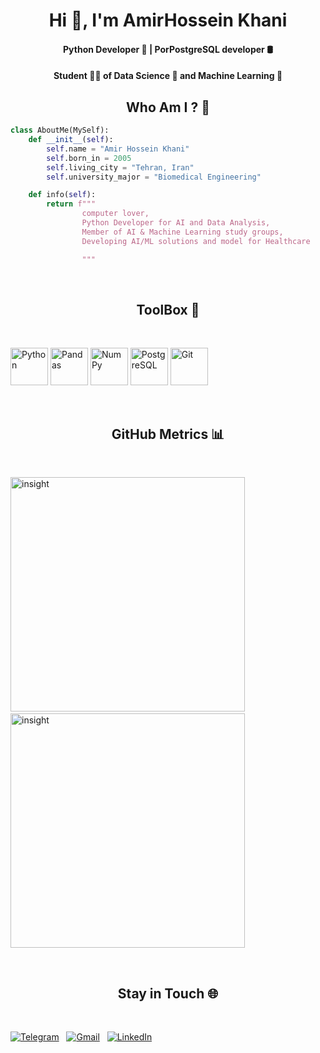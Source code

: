 <h1 align = center>Hi 👋, I'm AmirHossein Khani </h1>

<h4 align=center>Python Developer 🐍 | PorPostgreSQL developer 🛢️ </h4>
<h4 align=center>Student 👨‍🎓 of Data Science 🧮 and Machine Learning 🧠

<br />


**<h2 align=center>Who Am I ? 🧐</h2>**

```python
class AboutMe(MySelf):
    def __init__(self):
        self.name = "Amir Hossein Khani"
        self.born_in = 2005
        self.living_city = "Tehran, Iran"
        self.university_major = "Biomedical Engineering"

    def info(self):
        return f"""
                computer lover,
                Python Developer for AI and Data Analysis,
                Member of AI & Machine Learning study groups,
                Developing AI/ML solutions and model for Healthcare

                """

```

<br />

**<h2 align=center>**ToolBox 🧰**</h2>**

<br />

<p>
  <img src="https://cdn.jsdelivr.net/gh/devicons/devicon@latest/icons/python/python-original.svg" width="60" alt="Python" />
  <img src="https://cdn.jsdelivr.net/gh/devicons/devicon@latest/icons/pandas/pandas-original.svg" width="60" alt="Pandas" />
  <img src="https://cdn.jsdelivr.net/gh/devicons/devicon@latest/icons/numpy/numpy-original.svg" width="60" alt="NumPy" />
  <img src="https://cdn.jsdelivr.net/gh/devicons/devicon@latest/icons/postgresql/postgresql-original.svg" width="60" alt="PostgreSQL" />
  <img src="https://cdn.jsdelivr.net/gh/devicons/devicon@latest/icons/git/git-original.svg" width="60" alt="Git" />
</p>

<br />

**<h2 align=center>**GitHub Metrics 📊**</h2>**

<br />
<p>
    <img src="https://github-readme-stats.vercel.app/api?username=amirhkhani&show_icons=true&theme=dark"alt="insight"width=375> &nbsp;&nbsp;&nbsp;&nbsp;
    <img src="https://github-readme-stats.vercel.app/api/top-langs/?username=amirhkhani&layout=compact&theme=dark"alt="insight"width=375>
</p>

<br />

**<h2 align=center>**Stay in Touch 🌐**</h2>**

<br />

[![Telegram](https://img.shields.io/badge/Telegram-amirhossein__eses-blue?logo=telegram)](https://t.me/amirhossein_eses) &nbsp;
[![Gmail](https://img.shields.io/badge/Gmail-amirhosseinkhani313@gmail.com-red?logo=gmail)](mailto:amirhosseinkhani313@gmail.com) &nbsp;
[![LinkedIn](https://img.shields.io/badge/LinkedIn-AmirHossein%20Khani-blue?logo=linkedin)](https://www.linkedin.com/in/amirhossein-khani)


